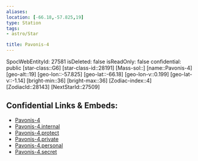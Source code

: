 ```yaml
---
aliases: 
location: [-66.18,-57.825,19]
type: Station
tags:
- astro/Star

title: Pavonis-4
---
```

SpocWebEntityId: 27581
isDeleted: false
isReadOnly: false
confidential: public
[star-class::G6]
[star-class-id::28191]
[Mass-sol::]
[name::Pavonis-4]
[geo-alt::19]
[geo-lon::-57.825]
[geo-lat::-66.18]
[geo-lon-v::0.199]
[geo-lat-v::-1.14]
[bright-min::36]
[bright-max::36]
[Zodiac-index::4]
[ZodiacId::28143]
[NextStarId::27509]



## Confidential Links & Embeds: 
- [Pavonis-4](../../../_public/astro/Star/Pavonis-4.md) 
- [Pavonis-4.internal](../../../_internal/astro/Star/Pavonis-4.internal.md) 
- [Pavonis-4.protect](../../../_protect/astro/Star/Pavonis-4.protect.md) 
- [Pavonis-4.private](../../../_private/astro/Star/Pavonis-4.private.md) 
- [Pavonis-4.personal](../../../_personal/astro/Star/Pavonis-4.personal.md) 
- [Pavonis-4.secret](../../../_secret/astro/Star/Pavonis-4.secret.md) 

